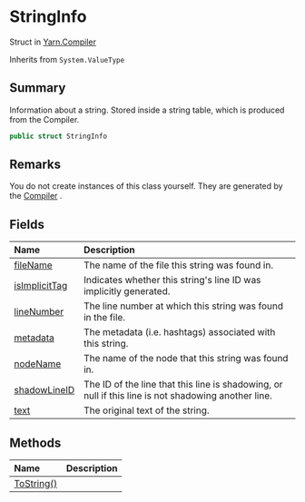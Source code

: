 # StringInfo

Struct in [Yarn.Compiler](/docs/api/csharp/yarn.compiler.md)

Inherits from `System.ValueType`

## Summary


Information about a string. Stored inside a string table, which is
produced from the Compiler.


```csharp
public struct StringInfo
```

## Remarks


You do not create instances of this class yourself. They are
generated by the  <a href="yarn.compiler.compiler.md">Compiler</a> .


## Fields

|Name|Description|
|:---|:---|
|[fileName](/docs/api/csharp/yarn.compiler.stringinfo.filename.md)|The name of the file this string was found in.|
|[isImplicitTag](/docs/api/csharp/yarn.compiler.stringinfo.isimplicittag.md)|Indicates whether this string's line ID was implicitly generated.|
|[lineNumber](/docs/api/csharp/yarn.compiler.stringinfo.linenumber.md)|The line number at which this string was found in the file.|
|[metadata](/docs/api/csharp/yarn.compiler.stringinfo.metadata.md)|The metadata (i.e. hashtags) associated with this string.|
|[nodeName](/docs/api/csharp/yarn.compiler.stringinfo.nodename.md)|The name of the node that this string was found in.|
|[shadowLineID](/docs/api/csharp/yarn.compiler.stringinfo.shadowlineid.md)|The ID of the line that this line is shadowing, or null if this line is not shadowing another line.|
|[text](/docs/api/csharp/yarn.compiler.stringinfo.text.md)|The original text of the string.|

## Methods

|Name|Description|
|:---|:---|
|[ToString()](/docs/api/csharp/yarn.compiler.stringinfo.tostring.md)||

